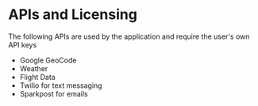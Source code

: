 # APIs and Licensing

The following APIs are used by the application and require the user's own API keys

*   Google GeoCode
*   Weather
*   Flight Data
*   Twilio for text messaging
*   Sparkpost for emails